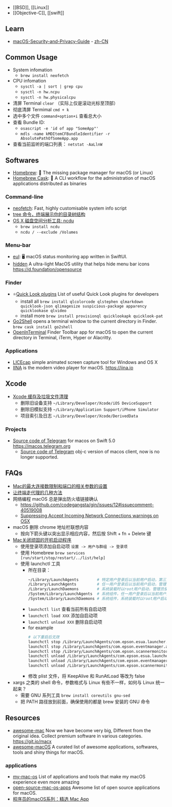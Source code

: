 - [[BSD]], [[Linux]]
- [[Objective-C]], [[swift]]



## Learn
- [macOS-Security-and-Privacy-Guide](https://github.com/drduh/macOS-Security-and-Privacy-Guide) - [zh-CN](https://github.com/drduh/macOS-Security-and-Privacy-Guide/blob/master/README-cn.md)



## Common Usage
- System infomation
  - `brew install neofetch`
- CPU infomation
  - `sysctl -a | sort | grep cpu`
  - `sysctl -n hw.ncpu`
  - `sysctl -n hw.physicalcpu`
- 清屏 Terminal `clear` （实际上仅是滚动光标至顶部）
- 彻底清屏 Termimal `cmd + k`
- 选中多个文件 `command+option+i` 查看总大小
- 查看 Bundle ID: 
  - `osascript -e 'id of app "SomeApp"'`
  - `mdls -name kMDItemCFBundleIdentifier -r AbsolutePathOfSomeApp.app`
- 查看当前监听的端口列表： `netstat -AaLlnW`



## Softwares
- [Homebrew](https://github.com/Homebrew/brew): 🍺 The missing package manager for macOS (or Linux)
- [Homebrew Cask](https://github.com/Homebrew/homebrew-cask): 🍻 A CLI workflow for the administration of macOS applications distributed as binaries

### Command-line
- [neofetch](https://github.com/dylanaraps/neofetch): Fast, highly customisable system info script
- [tree 命令，终端展示你的目录树结构](http://yijiebuyi.com/blog/c0defa3a47d16e675d58195adc35514b.html)
- [OS X 磁盘空间分析工具: ncdu](http://www.yewen.us/blog/2015/09/ncdu-on-os-x/)
  - `brew install ncdu`
  - `ncdu / --exclude /Volumes`

### Menu-bar
- [eul](https://github.com/gao-sun/eul): 🖥️ macOS status monitoring app written in SwiftUI.
- [hidden](https://github.com/dwarvesf/hidden) A ultra-light MacOS utility that helps hide menu bar icons https://d.foundation/opensource

### Finder
- :star:[Quick Look plugins](https://github.com/sindresorhus/quick-look-plugins) List of useful Quick Look plugins for developers
  - install all `brew install qlcolorcode qlstephen qlmarkdown quicklook-json qlimagesize suspicious-package apparency quicklookase qlvideo`
  - install more `brew install provisionql quicklookapk quicklook-pat`
- [Go2Shell](https://zipzapmac.com/Go2Shell) opens a terminal window to the current directory in Finder. `brew cask install go2shell`
- [OpenInTerminal](https://github.com/Ji4n1ng/OpenInTerminal) Finder Toolbar app for macOS to open the current directory in Terminal, iTerm, Hyper or Alacritty.

### Applications
- [LICEcap](https://github.com/justinfrankel/licecap) simple animated screen capture tool for Windows and OS X 
- [IINA](https://github.com/iina/iina) is the modern video player for macOS. https://iina.io



## Xcode
- [Xcode 缓存及垃圾文件清理](https://www.jianshu.com/p/c695b68ef951)
  - 删除旧设备支持 `~/Library/Developer/Xcode/iOS DeviceSupport`
  - 删除旧模拟支持 `~/Library/Application Support/iPhone Simulator`
  - 项目索引及日志 `~/Library/Developer/Xcode/DerivedData`

### Projects
- [Source code of Telegram](https://github.com/overtake/TelegramSwift) for macos on Swift 5.0 https://macos.telegram.org
  - [Source code of Telegram](https://github.com/overtake/telegram) obj-c version of macos client, now is no longer supported.



## FAQs
- [Mac的最大连接数限制和端口的相关参数的设置](http://tinylee.info/mac-maxfiles-portrange.html)
- [让终端走代理的几种方法](https://blog.fazero.me/2015/09/15/%E8%AE%A9%E7%BB%88%E7%AB%AF%E8%B5%B0%E4%BB%A3%E7%90%86%E7%9A%84%E5%87%A0%E7%A7%8D%E6%96%B9%E6%B3%95/)
- 网络编程 macOS 总是弹出防火墙链接确认
    - https://github.com/codegangsta/gin/issues/12#issuecomment-40519008
    - [Suppressing Accept Incoming Network Connections warnings on OSX](https://medium.com/@leeprovoost/suppressing-accept-incoming-network-connections-warnings-on-osx-7665b33927ca)
- macOS 删除 chrome 地址栏联想内容
  - 按向下箭头键以突出显示相应内容，然后按 Shift + fn + Delete 键
- [Mac关闭顽固的开机启动程序](https://www.jianshu.com/p/dcf6de92a2b5)
  - 使用登录项添加自启动项 `设置 -> 用户与群组 -> 登录项`
  - 使用 Homebrew `brew services [run/start/stop/restart/../list/help]`
  - 使用 launchctl 工具
    - 所在目录：
      ```bash
      ~/Library/LaunchAgents        # 特定用户登录后以当前用户启动，第三方程序一般都放这里
      /Library/LaunchAgents         # 任一用户登录后以当前用户启动，管理员使用
      /Library/LaunchDaemons        # 系统装载时以root用户启动，管理员使用
      /System/Library/LaunchAgents  # 系统组件，任一用户登录后以当前用户启动
      /System/Library/LaunchDaemons # 系统组件，系统装载时以root用户启动
      ```
    - `launchctl list` 查看当前所有自启动项
    - `launchctl load XXX` 添加自启动项
    - `launchctl unload XXX` 删除自启动项
    - for example
      ```bash
      # 以下重启后无效
      launchctl stop /Library/LaunchAgents/com.epson.esua.launcher.plist
      launchctl stop /Library/LaunchAgents/com.epson.eventmanager.agent.plist
      launchctl stop /Library/LaunchAgents/com.epson.scannermonitor.plist
      launchctl unload /Library/LaunchAgents/com.epson.esua.launcher.plist
      launchctl unload /Library/LaunchAgents/com.epson.eventmanager.agent.plist
      launchctl unload /Library/LaunchAgents/com.epson.scannermonitor.plist
      ```
    - 修改 plist 文件，将 KeepAlive 和 RunAtLoad 等改为 false
- xargs 之类的 shell 命令，参数格式与 Linux 有些不一样，如何与 Linux 统一起来？
  - 需要 GNU 系列工具 `brew install coreutils gnu-sed`
  - 把 PATH 路径放到前面，确保使用的都是 brew 安装的 GNU 命令



## Resources
- [awesome-mac](https://github.com/jaywcjlove/awesome-mac) Now we have become very big, Different from the original idea. Collect premium software in various categories. https://git.io/macx
- [awesome-macOS](https://github.com/iCHAIT/awesome-macOS) A curated list of awesome applications, softwares, tools and shiny things for macOS.

### applications
- [my-mac-os](https://github.com/nikitavoloboev/my-mac-os) List of applications and tools that make my macOS experience even more amazing
- [open-source-mac-os-apps](https://github.com/serhii-londar/open-source-mac-os-apps) Awesome list of open source applications for macOS.
- [程序员的macOS系列：精选 Mac App](https://ihtcboy.com/2018/07/15/2018-07-15_%E7%A8%8B%E5%BA%8F%E5%91%98%E7%9A%84macOS%E7%B3%BB%E5%88%97%EF%BC%9A%E7%B2%BE%E9%80%89MacApp/)

